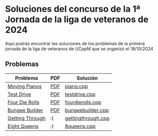 # Soluciones del concurso de la 1ª Jornada de la liga de veteranos de 2024
Aqui podrás encontrar las soluciones de los problemas de la primera jornada de la liga de veteranos de UCppM que se organizó el 18/10/2024
## Problemas

|Problema |PDF| Solución |
|---------|----|------|
|[Moving Pianos](https://open.kattis.com/problems/piano)|[PDF](Enunciados/piano.pdf)|[piano.cpp](piano.cpp)|
|[Test Drive](https://open.kattis.com/problems/testdrive)|[PDF](Enunciados/testdrive.pdf)|[testdrive.cpp](testdrive.cpp)|
|[Four Die Rolls](https://open.kattis.com/problems/fourdierolls)|[PDF](Enunciados/fourdierolls.pdf)|[fourdierolls.cpp](fourdierolls.cpp)|
|[Bungee Builder](https://open.kattis.com/problems/bungeebuilder)|[PDF](Enunciados/bungeebuilder.pdf)|[bungeebuilder.cpp](bungeebuilder.cpp)|
|[Getting Through](https://open.kattis.com/problems/gettingthrough)|:(|[gettingthrough.cpp](gettingthrough.cpp)|
|[Eight Queens](https://open.kattis.com/problems/8queens)|:(|[8queens.cpp](8queens.cpp)|


